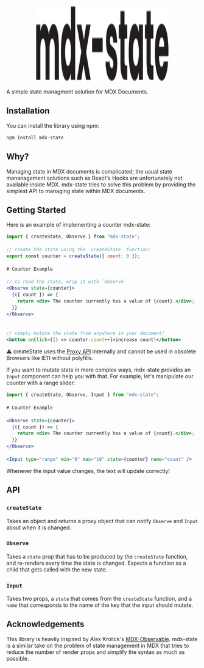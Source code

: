 <p align="center" >
  <img src="mdx-state.svg" alt="mdx-state" width="350" height="200" />
</p>

A simple state managment solution for MDX Documents.

## Installation

You can install the library using npm:

```bash
npm install mdx-state
```

## Why?

Managing state in MDX documents is complicated; the usual state mananagement solutions such as React's Hooks are unfortunately not available inside MDX. mdx-state tries to solve this problem by providing the simplest API to managing state within MDX documents.

## Getting Started

Here is an example of implementing a counter mdx-state:

```jsx
import { createState, Observe } from "mdx-state";

// create the state using the `createState` function:
export const counter = createState({ count: 0 });

# Counter Example

// to read the state, wrap it with `Observe`
<Observe state={counter}>
  {({ count }) => {
    return <div> The counter currently has a value of {count}.</div>;
  }}
</Observe>


// simply mutate the state from anywhere in your document!
<button onClick={() => counter.count++}>increase count!</button>

```

⚠️ createState uses the [Proxy API](https://developer.mozilla.org/en-US/docs/Web/JavaScript/Reference/Global_Objects/Proxy) internally and cannot be used in obsolete Browsers like IE11 without polyfills.

If you want to mutate state in more complex ways, mdx-state provides an `Input` component can help you with that. For example, let's manipulate our counter with a range slider:

```jsx
import { createState, Observe, Input } from "mdx-state";

# Counter Example

<Observe state={counter}>
  {({ count }) => {
    return <div> The counter currently has a value of {count}.</div>;
  }}
</Observe>

<Input type="range" min="0" max="10" state={counter} name="count" />

```

Whenever the input value changes, the text will update correctly!

## API

### `createState`

Takes an object and returns a proxy object that can notify `Observe` and `Input` about when it is changed.

### `Observe`

Takes a `state` prop that has to be produced by the `createState` function, and re-renders every time the state is changed. Expects a function as a child that gets called with the new state.

### `Input`

Takes two props, a `state` that comes from the `createState` function, and a `name` that corresponds to the name of the key that the input should mutate.

## Acknowledgements

This library is heavily inspired by Alex Krolick's [MDX-Observable](https://github.com/alexkrolick/mdx-observable). mdx-state is a similar take on the problem of state management in MDX that tries to reduce the number of render props and simplify the syntax as much as possible.
